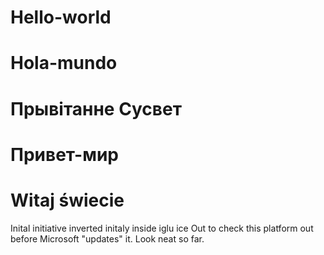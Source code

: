# Hello-world
# Hola-mundo
# Прывітанне Сусвет
# Привет-мир
# Witaj świecie
Inital initiative inverted initaly inside iglu ice
Out to check this platform out before Microsoft "updates" it. Look neat so far.
